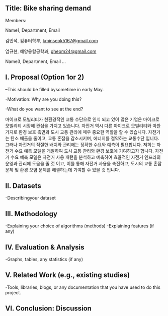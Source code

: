 
## Title: Bike sharing demand

Members: 

Name1, Department, Email

김민석, 컴퓨터학부, kminseok5167@gmail.com

엄규현, 해양융합공학과, gheom24@gmail.com

Name3, Department, Email ...

## I. Proposal (Option 1or 2)

–This should be filled bysometime in early May.

-Motivation: Why are you doing this?

-What do you want to see at the end?


마이크로 모빌리티가 친환경적인 교통 수단으로 인식 되고 있어 많은 기업은 마이크로 모빌리티 시장에 관심을 가지고 있습니다. 자전거 역시 다른 마이크로 모빌리티와 마찬가지로 환경 보호 측면과 도시 교통 관리에 매우 중요한 역할을 할 수 있습니다. 자전거는 탄소 배출을 줄이고, 교통 혼잡을 감소시키며, 에너지를 절약하는 교통수단 입니다. 그러나 자전거의 적절한 배치와 관리에는 정확한 수요와 예측이 필요합니다. 저희는 자전거 수요 예측 모델을 개발하여 도시 교통 관리와 환경 보호에 기여하고자 합니다. 자전거 수요 예측 모델은 자전거 사용 패턴을 분석하고 예측하여 효율적인 자전거 인프라의 운영과 관리에 도움을 줄 것 이고, 이를 통해 자전거 사용을 촉진하고, 도시의 교통 혼잡 문제 및 환경 오염 문제를 해결하는데 기여할 수 있을 것 입니다. 

## II. Datasets


-Describingyour dataset 

## III. Methodology 

-Explaining your choice of algorithms (methods)
-Explaining features (if any)

## IV. Evaluation & Analysis

-Graphs, tables, any statistics (if any)

## V. Related Work (e.g., existing studies)

-Tools, libraries, blogs, or any documentation that you have used to do this project.

## VI. Conclusion: Discussion
